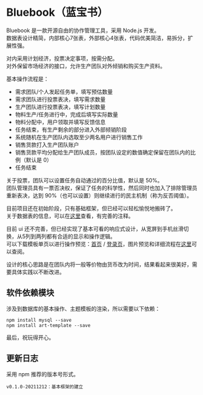 # Bluebook（蓝宝书）

Bluebook 是一款开源自由的协作管理工具，采用 Node.js 开发。  
数据表设计精简，内部核心7张表，外部核心4张表，代码优美简洁，易拆分，扩展性强。

对内采用计划经济，投票决定事项，按需分配。  
对外保留市场经济的接口，允许生产团队对外倾销和购买生产资料。

基本操作流程是：

+ 需求团队/个人发起任务单，填写预估数量
+ 需求团队进行投票表决，填写需求数量
+ 生产团队进行投票表决，填写计划数量
+ 物料生产/任务进行中，完成后填写实际数量
+ 物料分配中，用户领取并填写反馈信息
+ 任务结束，有生产剩余的部分进入外部倾销阶段
+ 系统随机在生产团队内选取至少两名用户进行销售工作
+ 销售货款打入生产团队账户
+ 销售货款平均分配给生产团队成员，按团队设定的数值确定保留在团队内的比例（默认是 0）
+ 任务结束

关于投票，团队可以设置任务自动通过的百分比值，默认是 50%。  
团队管理员具有一票否决权，保证了任务的科学性，然后同时也加入了排除管理员重新表决，达到 90%（也可以设置）则继续进行的民主机制（称为反否阈值）。

目前项目还在初始阶段，只有基础框架，但已经可以轻松愉悦地搬砖了。  
关于数据表的信息，可以在[这里](control/app_init.js)查看，有完善的注释。

目前 ui 还不完善，但已经实现了基本可看的响应式设计，从宽屏到手机丝滑切换，从5列到两列都有合适的显示和操作逻辑。  
可以下载模板单页以进行操作预览：[首页](theme/default/index_preview.html) / [登录页](theme/default/login_preview.html)，图片预览和详细流程在[这里](https://github.com/gearkey/bluebook_doc)可以查阅。

设计的核心思路是在团队内将一般等价物由货币改为时间，结果看起来很美好，需要具体实践以不断改进。

## 软件依赖模块

涉及到数据库的基本操作、主题模板的渲染，所以需要以下依赖：

```
npm install mysql --save
npm install art-template --save
```

最后，祝玩得开心。

## 更新日志

采用 npm 推荐的版本号形式。

```
v0.1.0-20211212：基本框架的建立
```

